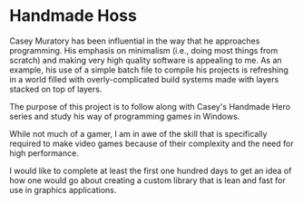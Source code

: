 Handmade Hoss
=============

Casey Muratory has been influential in the way that he approaches programming.
His emphasis on minimalism (i.e., doing most things from scratch) and making
very high quality software is appealing to me. As an example, his use of a
simple batch file to compile his projects is refreshing in a world filled with
overly-complicated build systems made with layers stacked on top of layers.

The purpose of this project is to follow along with Casey's Handmade Hero
series and study his way of programming games in Windows.

While not much of a gamer, I am in awe of the skill that is specifically
required to make video games because of their complexity and the need for high
performance.

I would like to complete at least the first one hundred days to get an idea of
how one would go about creating a custom library that is lean and fast for use
in graphics applications.
